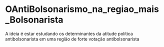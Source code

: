 # OAntiBolsonarismo_na_regiao_mais_Bolsonarista
A ideia é estar estudando os determinantes da atitude política antibolsonarista em uma região de forte votação antibolsonarista
